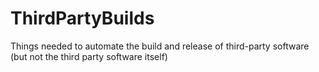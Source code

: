 # ThirdPartyBuilds
Things needed to automate the build and release of third-party software (but not the third party software itself)
